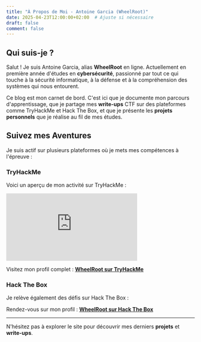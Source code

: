 ```yaml
---
title: "À Propos de Moi - Antoine Garcia (WheelRoot)"
date: 2025-04-23T12:00:00+02:00  # Ajuste si nécessaire
draft: false
comment: false
---
```


## Qui suis-je ?

Salut ! Je suis Antoine Garcia, alias **WheelRoot** en ligne. Actuellement en première année d'études en **cybersécurité**, passionné par tout ce qui touche à la sécurité informatique, à la défense et à la compréhension des systèmes qui nous entourent.

Ce blog est mon carnet de bord. C'est ici que je documente mon parcours d'apprentissage, que je partage mes **write-ups** CTF sur des plateformes comme TryHackMe et Hack The Box, et que je présente les **projets personnels** que je réalise au fil de mes études.

## Suivez mes Aventures

Je suis actif sur plusieurs plateformes où je mets mes compétences à l'épreuve :

### TryHackMe

Voici un aperçu de mon activité sur TryHackMe :

<iframe src="https://tryhackme.com/api/v2/badges/public-profile?userPublicId=3553382" style='border:none; width: 350px; height: 180px;'></iframe>

Visitez mon profil complet : [**WheelRoot sur TryHackMe**](https://tryhackme.com/p/wheelr00t)

### Hack The Box

Je relève également des défis sur Hack The Box :

Rendez-vous sur mon profil : [**WheelRoot sur Hack The Box**](https://app.hackthebox.com/profile/2093779)

---

N'hésitez pas à explorer le site pour découvrir mes derniers **projets** et **write-ups**.
